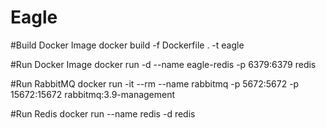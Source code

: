 # Eagle
#Build Docker Image
  docker build -f Dockerfile . -t eagle

#Run Docker Image
  docker run -d --name eagle-redis -p 6379:6379 redis

#Run RabbitMQ
  docker run -it --rm --name rabbitmq -p 5672:5672 -p 15672:15672 rabbitmq:3.9-management

#Run Redis
  docker run --name redis -d redis
